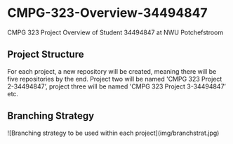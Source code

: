 <h1>CMPG-323-Overview-34494847</h1>
<p>CMPG 323 Project Overview of Student 34494847 at NWU Potchefstroom</p>

<h2>Project Structure</h2>
<p>For each project, a new repository will be created, meaning there will be five repositories by the end.
Project two will be named 'CMPG 323 Project 2-34494847’, project three will be named 'CMPG 323 Project 3-34494847’ etc.</p>

<h2>Branching Strategy</h2>
![Branching strategy to be used within each project](img/branchstrat.jpg)